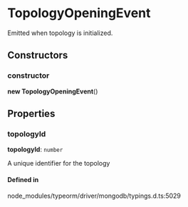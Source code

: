 # TopologyOpeningEvent

Emitted when topology is initialized.

## Constructors

### constructor

**new TopologyOpeningEvent**()

## Properties

### topologyId

 **topologyId**: `number`

A unique identifier for the topology

#### Defined in

node_modules/typeorm/driver/mongodb/typings.d.ts:5029
